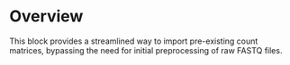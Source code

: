 # Overview

This block provides a streamlined way to import pre-existing count matrices, bypassing the need for initial preprocessing of raw FASTQ files.

